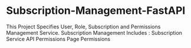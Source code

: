 # Subscription-Management-FastAPI

This Project Specifies User, Role, Subscription and Permissions Management Service.
Subscription Management Includes :
      Subscription
      Service
      API Permissions
      Page Permissions
      
